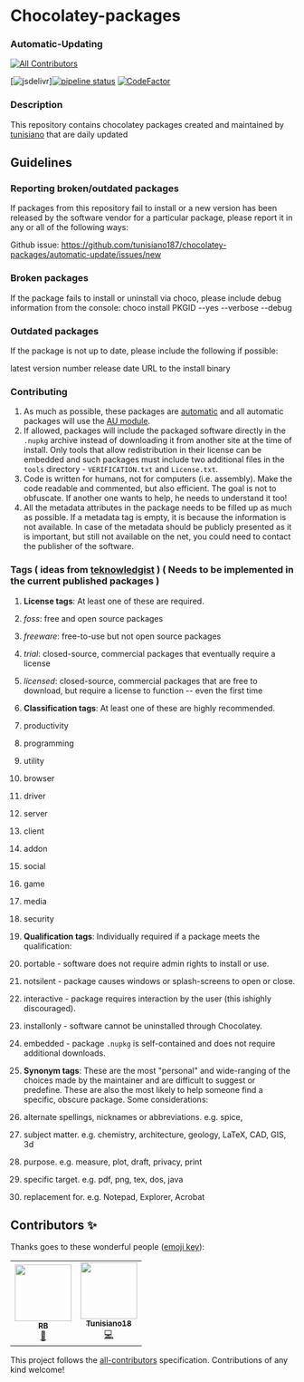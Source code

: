 # Chocolatey-packages

### Automatic-Updating
<!-- ALL-CONTRIBUTORS-BADGE:START - Do not remove or modify this section -->
[![All Contributors](https://img.shields.io/badge/all_contributors-2-orange.svg?style=flat-square)](#contributors-)
<!-- ALL-CONTRIBUTORS-BADGE:END -->
[![jsdelivr](https://data.jsdelivr.com/v1/package/gh/tunisiano187/Chocolatey-packages/badge?style=rounded)][![pipeline status](https://gitlab.com/chocolatey-packages/automatic-updating/badges/master/pipeline.svg)](https://gitlab.com/chocolatey-packages/automatic-updating/-/commits/master) [![CodeFactor](https://www.codefactor.io/repository/github/tunisiano187/chocolatey-packages/badge)](https://www.codefactor.io/repository/github/tunisiano187/chocolatey-packages)

### Description

This repository contains chocolatey packages created and maintained by [tunisiano](https://chocolatey.org/profiles/tunisiano) that are daily updated

## Guidelines

### Reporting broken/outdated packages

If packages from this repository fail to install or a new version has been released by the software vendor for a particular package, please report it in any or all of the following ways:

Github issue: https://github.com/tunisiano187/chocolatey-packages/automatic-update/issues/new

### Broken packages

If the package fails to install or uninstall via choco, please include debug information from the console:
choco install PKGID --yes --verbose --debug

### Outdated packages

If the package is not up to date, please include the following if possible:

latest version number
release date
URL to the install binary

### Contributing
1. As much as possible, these packages are [automatic](https://chocolatey.org/docs/automatic-packages) and all automatic packages will use the [AU module](https://github.com/majkinetor/au).
2. If allowed, packages will include the packaged software directly in the `.nupkg` archive instead of downloading it from another site at the time of install.  Only tools that allow redistribution in their license can be embedded and such packages must include two additional files in the `tools` directory - `VERIFICATION.txt` and `License.txt`.
3. Code is written for humans, not for computers (i.e. assembly). Make the code readable and commented, but also efficient. The goal is not to obfuscate. If another one wants to help, he needs to understand it too!
4. All the metadata attributes in the package needs to be filled up as much as possible. If a metadata tag is empty, it is because the information is not available. In case of the metadata should be publicly presented as it is important, but still not available on the net, you could need to contact the publisher of the software.

### Tags ( ideas from [teknowledgist](https://github.com/teknowledgist/Chocolatey-packages/blob/master/README.md) ) ( Needs to be implemented in the current published packages )
1. **License tags**:  At least one of these are required.  
  1. *foss*: free and open source packages
  2. *freeware*: free-to-use but not open source packages
  3. *trial*: closed-source, commercial packages that eventually require a license
  4. *licensed*: closed-source, commercial packages that are free to download, but require a license to function -- even the first time

2. **Classification tags**: At least one of these are highly recommended.
  1. productivity
  2. programming
  3. utility
  4. browser
  5. driver
  6. server
  7. client
  8. addon
  9. social
  10. game
  11. media
  12. security

3. **Qualification tags**: Individually required if a package meets the qualification:
  1. portable - software does not require admin rights to install or use.
  2. notsilent - package causes windows or splash-screens to open or close.
  3. interactive - package requires interaction by the user (this ishighly discouraged).
  4. installonly - software cannot be uninstalled through Chocolatey.
  5. embedded - package `.nupkg` is self-contained and does not require additional downloads.

4. **Synonym tags**: These are the most "personal" and wide-ranging of the choices made by the maintainer and are difficult to suggest or predefine. These are also the most likely to help someone find a specific, obscure package.  Some considerations:
  1. alternate spellings, nicknames or abbreviations.  e.g. spice, 
  2. subject matter.  e.g. chemistry, architecture, geology, LaTeX, CAD, GIS, 3d
  3. purpose.  e.g. measure, plot, draft, privacy, print
  4. specific target. e.g. pdf, png, tex, dos, java
  5. replacement for. e.g. Notepad, Explorer, Acrobat

## Contributors ✨

Thanks goes to these wonderful people ([emoji key](https://allcontributors.org/docs/en/emoji-key)):

<!-- ALL-CONTRIBUTORS-LIST:START - Do not remove or modify this section -->
<!-- prettier-ignore-start -->
<!-- markdownlint-disable -->
<table>
  <tr>
    <td align="center"><a href="https://github.com/RedBaron2"><img src="https://avatars1.githubusercontent.com/u/1191271?v=4" width="100px;" alt=""/><br /><sub><b>RB</b></sub></a><br /><a href="https://github.com/tunisiano187/Chocolatey-packages/issues?q=author%3ARedBaron2" title="Bug reports">🐛</a></td>
    <td align="center"><a href="https://www.bowlman.org"><img src="https://avatars2.githubusercontent.com/u/6095739?v=4" width="100px;" alt=""/><br /><sub><b>Tunisiano18</b></sub></a><br /><a href="https://github.com/tunisiano187/Chocolatey-packages/commits?author=tunisiano187" title="Code">💻</a></td>
  </tr>
</table>

<!-- markdownlint-enable -->
<!-- prettier-ignore-end -->
<!-- ALL-CONTRIBUTORS-LIST:END -->

This project follows the [all-contributors](https://github.com/all-contributors/all-contributors) specification. Contributions of any kind welcome!

